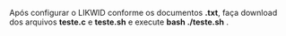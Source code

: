 Após configurar o LIKWID conforme os documentos **.txt**, faça download dos
arquivos **teste.c** e **teste.sh** e execute **bash ./teste.sh**  .


